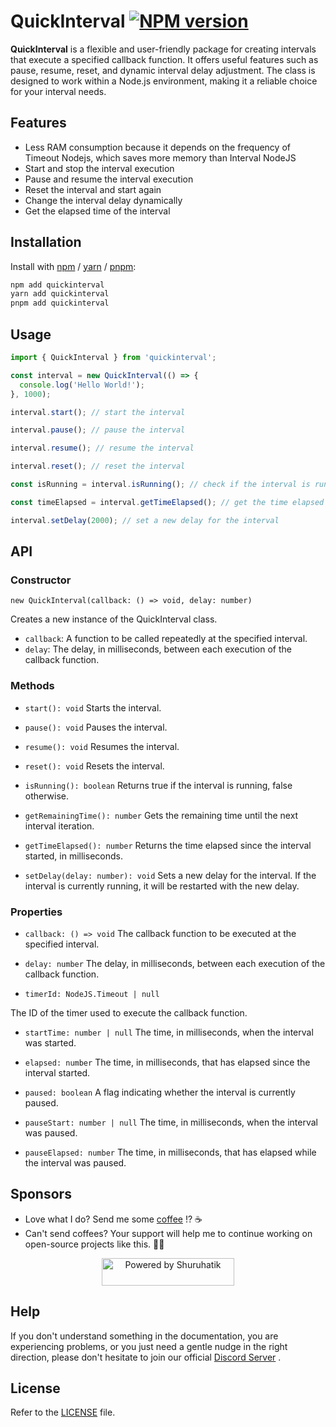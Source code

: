 
QuickInterval [![NPM version](https://img.shields.io/npm/v/quickinterval.svg?style=flat-square&color=informational)](https://npmjs.com/package/quickinterval)
====
**QuickInterval** is a flexible and user-friendly package for creating intervals that execute a specified callback function. It offers useful features such as pause, resume, reset, and dynamic interval delay adjustment. The class is designed to work within a Node.js environment, making it a reliable choice for your interval needs.

## Features
- Less RAM consumption because it depends on the frequency of Timeout Nodejs, which saves more memory than Interval NodeJS
- Start and stop the interval execution
- Pause and resume the interval execution
- Reset the interval and start again
- Change the interval delay dynamically
- Get the elapsed time of the interval

## Installation
Install with  [npm](https://www.npmjs.com/)  /  [yarn](https://yarnpkg.com/)  /  [pnpm](https://pnpm.js.org/):
```bash
npm add quickinterval
yarn add quickinterval
pnpm add quickinterval
```

## Usage
```typescript
import { QuickInterval } from 'quickinterval';

const interval = new QuickInterval(() => {
  console.log('Hello World!');
}, 1000);

interval.start(); // start the interval

interval.pause(); // pause the interval

interval.resume(); // resume the interval

interval.reset(); // reset the interval

const isRunning = interval.isRunning(); // check if the interval is running

const timeElapsed = interval.getTimeElapsed(); // get the time elapsed since the interval started

interval.setDelay(2000); // set a new delay for the interval
```

## API

### Constructor
`new QuickInterval(callback: () => void, delay: number)`

Creates a new instance of the QuickInterval class.
- `callback`: A function to be called repeatedly at the specified interval.
- `delay`: The delay, in milliseconds, between each execution of the callback function.

### Methods

- `start(): void`
Starts the interval.

- `pause(): void`
Pauses the interval.

- `resume(): void`
Resumes the interval.

- `reset(): void`
Resets the interval.

- `isRunning(): boolean`
Returns true if the interval is running, false otherwise.

- `getRemainingTime(): number`
Gets the remaining time until the next interval iteration.

- `getTimeElapsed(): number`
Returns the time elapsed since the interval started, in milliseconds.

- `setDelay(delay: number): void`
Sets a new delay for the interval. If the interval is currently running, it will be restarted with the new delay. 

### Properties
- `callback: () => void`
The callback function to be executed at the specified interval.

- `delay: number`
The delay, in milliseconds, between each execution of the callback function.

- `timerId: NodeJS.Timeout | null`

The ID of the timer used to execute the callback function.

- `startTime: number | null`
The time, in milliseconds, when the interval was started.

- `elapsed: number`
The time, in milliseconds, that has elapsed since the interval started.

- `paused: boolean`
A flag indicating whether the interval is currently paused.

- `pauseStart: number | null`
The time, in milliseconds, when the interval was paused.

- `pauseElapsed: number`
The time, in milliseconds, that has elapsed while the interval was paused.

## Sponsors 
- Love what I do? Send me some [coffee](https://buymeacoff.ee/shuruhatik) !?  ☕
- Can't send coffees?   Your support will help me to continue working on open-source projects like this.  🙏😇
<div align="center">
    <p>
		<img src="https://i.imgur.com/0Vm4FRF.png" width="212" height="44" alt="Powered by Shuruhatik"/>
	</p>
</div>

## Help
If you don't understand something in the documentation, you are experiencing problems, or you just need a gentle
nudge in the right direction, please don't hesitate to join our official [Discord Server](https://dsc.gg/shuruhatik) .


  
## License
Refer to the [LICENSE](LICENSE) file.
